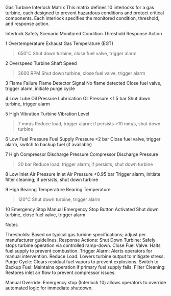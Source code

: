 Gas Turbine Interlock Matrix
This matrix defines 10 interlocks for a gas turbine, each designed to prevent hazardous conditions and protect critical components. Each interlock specifies the monitored condition, threshold, and response action.



Interlock
Safety Scenario
Monitored Condition
Threshold
Response Action



1
Overtemperature
Exhaust Gas Temperature (EGT)
>650°C
Shut down turbine, close fuel valve, trigger alarm


2
Overspeed
Turbine Shaft Speed
>3600 RPM
Shut down turbine, close fuel valve, trigger alarm


3
Flame Failure
Flame Detector Signal
No flame detected
Close fuel valve, trigger alarm, initiate purge cycle


4
Low Lube Oil Pressure
Lubrication Oil Pressure
<1.5 bar
Shut down turbine, trigger alarm


5
High Vibration
Turbine Vibration Level
>7 mm/s
Reduce load, trigger alarm; if persists >10 mm/s, shut down turbine


6
Low Fuel Pressure
Fuel Supply Pressure
<2 bar
Close fuel valve, trigger alarm, switch to backup fuel (if available)


7
High Compressor Discharge Pressure
Compressor Discharge Pressure
>20 bar
Reduce load, trigger alarm; if persists, shut down turbine


8
Low Inlet Air Pressure
Inlet Air Pressure
<0.95 bar
Trigger alarm, initiate filter cleaning; if persists, shut down turbine


9
High Bearing Temperature
Bearing Temperature
>120°C
Shut down turbine, trigger alarm


10
Emergency Stop
Manual Emergency Stop Button
Activated
Shut down turbine, close fuel valve, trigger alarm


Notes

Thresholds: Based on typical gas turbine specifications; adjust per manufacturer guidelines.
Response Actions:
Shut Down Turbine: Safely stops turbine operation via controlled ramp-down.
Close Fuel Valve: Halts fuel supply to prevent combustion.
Trigger Alarm: Alerts operators for manual intervention.
Reduce Load: Lowers turbine output to mitigate stress.
Purge Cycle: Clears residual fuel vapors to prevent explosions.
Switch to Backup Fuel: Maintains operation if primary fuel supply fails.
Filter Cleaning: Restores inlet air flow to prevent compressor issues.


Manual Override: Emergency stop (Interlock 10) allows operators to override automated logic for immediate shutdown.

